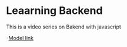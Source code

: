 # Leaarning Backend

This is a video series on Bakend with javascript

-[Model link](https://app.eraser.io/workspace/YtPqZ1VogxGy1jzIDkzj?origin=share)